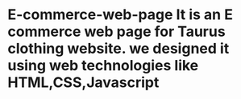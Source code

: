 # E-commerce-web-page It is an E commerce web page for Taurus clothing website. we designed it using web technologies like HTML,CSS,Javascript 
